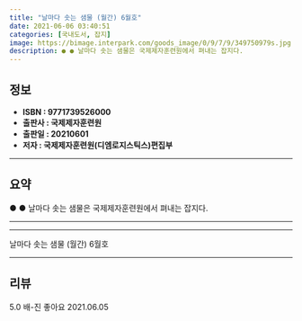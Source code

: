 ```yaml
---
title: "날마다 솟는 샘물 (월간) 6월호"
date: 2021-06-06 03:40:51
categories: [국내도서, 잡지]
image: https://bimage.interpark.com/goods_image/0/9/7/9/349750979s.jpg
description: ● ● 날마다 솟는 샘물은 국제제자훈련원에서 펴내는 잡지다.
---
```


## **정보**

- **ISBN : 9771739526000**
- **출판사 : 국제제자훈련원**
- **출판일 : 20210601**
- **저자 : 국제제자훈련원(디엠로지스틱스)편집부**

------



## **요약**

●  ●  날마다 솟는 샘물은 국제제자훈련원에서 펴내는 잡지다.

------



------


날마다 솟는 샘물 (월간) 6월호 

------


## **리뷰** 

5.0 배-진 좋아요 2021.06.05 <br/>